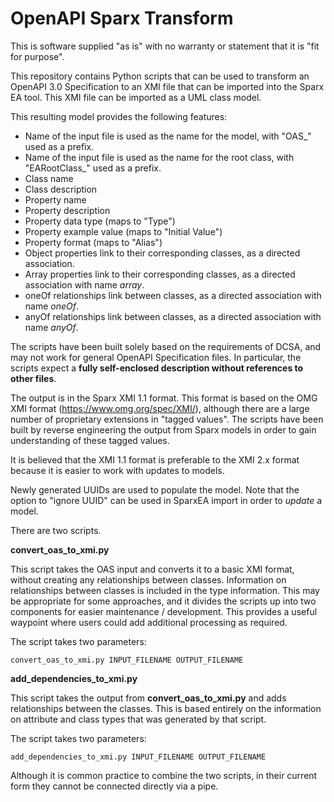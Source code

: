 # OpenAPI Sparx Transform

This is software supplied "as is" with no warranty or statement that it is "fit for purpose".

This repository contains Python scripts that can be used to transform an OpenAPI 3.0 Specification to an XMI file that can be imported into the Sparx EA tool.
This XMI file can be imported as a UML class model.

This resulting model provides the following features:

- Name of the input file is used as the name for the model, with "OAS_" used as a prefix.
- Name of the input file is used as the name for the root class, with "EARootClass_" used as a prefix.
- Class name
- Class description
- Property name
- Property description 
- Property data type (maps to "Type")
- Property example value (maps to "Initial Value")
- Property format (maps to "Alias")
- Object properties link to their corresponding classes, as a directed association.
- Array properties link to their corresponding classes, as a directed association with name _array_.
- oneOf relationships link between classes, as a directed association with name _oneOf_.
- anyOf relationships link between classes, as a directed association with name _anyOf_.

The scripts have been built solely based on the requirements of DCSA, and may not work for general OpenAPI Specification files. In particular, the scripts expect a **fully self-enclosed description without references to other files**.

The output is in the Sparx XMI 1.1 format. This format is based on the OMG XMI format (https://www.omg.org/spec/XMI/), although there are a large number of proprietary extensions in "tagged values".
The scripts have been built by reverse engineering the output from Sparx models in order to gain understanding of these tagged values.

It is believed that the XMI 1.1 format is preferable to the XMI 2.x format because it is easier to work with updates to models.

Newly generated UUIDs are used to populate the model. Note that the option to "ignore UUID" can be used in SparxEA import in order to _update_ a model.

There are two scripts.

**convert_oas_to_xmi.py**

This script takes the OAS input and converts it to  a basic XMI format, without creating any relationships between classes. Information on relationships between classes is included in the type information.
This may be appropriate for some approaches, and it divides the scripts up into two components for easier maintenance / development. This provides a useful waypoint where users could add additional processing as required.

The script takes two parameters:

`convert_oas_to_xmi.py INPUT_FILENAME OUTPUT_FILENAME`

**add_dependencies_to_xmi.py**

This script takes the output from **convert_oas_to_xmi.py** and adds relationships between the classes. This is based entirely on the information on attribute and class types that was generated by that script.

The script takes two parameters:

`add_dependencies_to_xmi.py INPUT_FILENAME OUTPUT_FILENAME`

Although it is common practice to combine the two scripts, in their current form they cannot be connected directly via a pipe.




